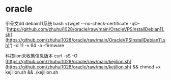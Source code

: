 # oracle
甲骨文dd debain11系统
bash <(wget --no-check-certificate -qO- '[https://github.com/zhuhui1028/oracle/raw/main/OracleVPSInstallDebian11.sh](https://github.com/zhuhui1028/oracle/raw/main/OracleVPSInstallDebian11.sh)') -d 11 -v 64 -a -firmware

科技lion未收集信息版本
curl -sS -O [https://github.com/zhuhui1028/oracle/raw/main/kejilion.sh](https://github.com/zhuhui1028/oracle/raw/main/kejilion.sh) && chmod +x kejilion.sh && ./kejilion.sh
